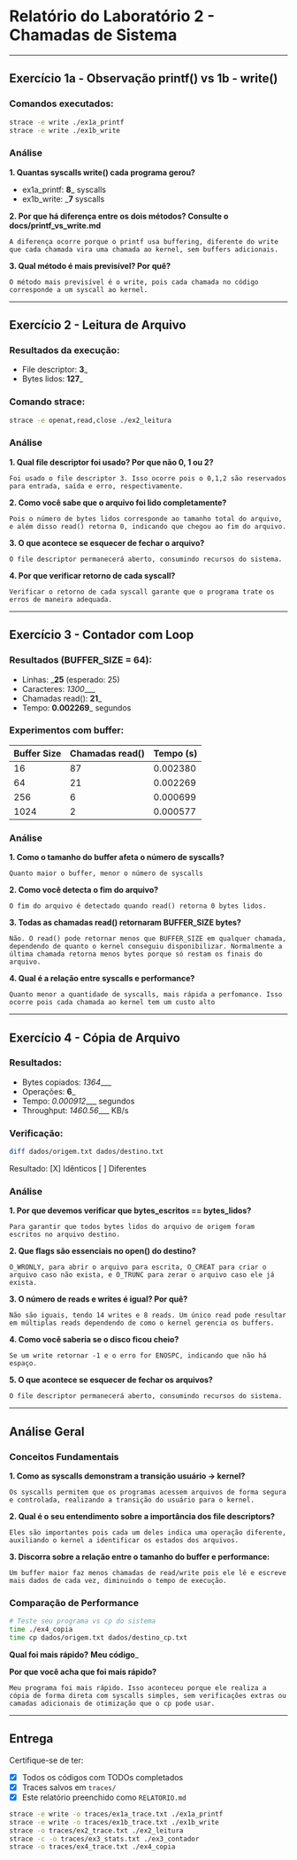 # Relatório do Laboratório 2 - Chamadas de Sistema

---

## Exercício 1a - Observação printf() vs 1b - write()

### Comandos executados:
```bash
strace -e write ./ex1a_printf
strace -e write ./ex1b_write
```

### Análise

**1. Quantas syscalls write() cada programa gerou?**
- ex1a_printf: __8___ syscalls
- ex1b_write: ___7__ syscalls

**2. Por que há diferença entre os dois métodos? Consulte o docs/printf_vs_write.md**

```
A diferença ocorre porque o printf usa buffering, diferente do write que cada chamada vira uma chamada ao kernel, sem buffers adicionais.
```

**3. Qual método é mais previsível? Por quê?**

```
O método mais previsível é o write, pois cada chamada no código corresponde a um syscall ao kernel.
```

---

## Exercício 2 - Leitura de Arquivo

### Resultados da execução:
- File descriptor: __3___
- Bytes lidos: __127___

### Comando strace:
```bash
strace -e openat,read,close ./ex2_leitura
```

### Análise

**1. Qual file descriptor foi usado? Por que não 0, 1 ou 2?**

```
Foi usado o file descriptor 3. Isso ocorre pois o 0,1,2 são reservados para entrada, saída e erro, respectivamente.
```

**2. Como você sabe que o arquivo foi lido completamente?**

```
Pois o número de bytes lidos corresponde ao tamanho total do arquivo, e além disso read() retorna 0, indicando que chegou ao fim do arquivo.
```

**3. O que acontece se esquecer de fechar o arquivo?**

```
O file descriptor permanecerá aberto, consumindo recursos do sistema.
```

**4. Por que verificar retorno de cada syscall?**

```
Verificar o retorno de cada syscall garante que o programa trate os erros de maneira adequada.
```

---

## Exercício 3 - Contador com Loop

### Resultados (BUFFER_SIZE = 64):
- Linhas: ___25__ (esperado: 25)
- Caracteres: _1300____
- Chamadas read(): __21___
- Tempo: __0.002269___ segundos

### Experimentos com buffer:

| Buffer Size | Chamadas read() | Tempo (s) |
|-------------|-----------------|-----------|
| 16          |       87        |  0.002380 |
| 64          |       21        |  0.002269 |
| 256         |       6         |  0.000699 |
| 1024        |       2         |  0.000577 |

### Análise

**1. Como o tamanho do buffer afeta o número de syscalls?**

```
Quanto maior o buffer, menor o número de syscalls
```

**2. Como você detecta o fim do arquivo?**

```
O fim do arquivo é detectado quando read() retorna 0 bytes lidos.
```

**3. Todas as chamadas read() retornaram BUFFER_SIZE bytes?**

```
Não. O read() pode retornar menos que BUFFER_SIZE em qualquer chamada, dependendo de quanto o kernel conseguiu disponibilizar. Normalmente a última chamada retorna menos bytes porque só restam os finais do arquivo.

```

**4. Qual é a relação entre syscalls e performance?**

```
Quanto menor a quantidade de syscalls, mais rápida a perfomance. Isso ocorre pois cada chamada ao kernel tem um custo alto
```

---

## Exercício 4 - Cópia de Arquivo

### Resultados:
- Bytes copiados: _1364____
- Operações: __6___
- Tempo: _0.000912____ segundos
- Throughput: _1460.56____ KB/s

### Verificação:
```bash
diff dados/origem.txt dados/destino.txt
```
Resultado: [X] Idênticos [ ] Diferentes

### Análise

**1. Por que devemos verificar que bytes_escritos == bytes_lidos?**

```
Para garantir que todos bytes lidos do arquivo de origem foram escritos no arquivo destino.
```

**2. Que flags são essenciais no open() do destino?**

```
O_WRONLY, para abrir o arquivo para escrita, O_CREAT para criar o arquivo caso não exista, e O_TRUNC para zerar o arquivo caso ele já exista.
```

**3. O número de reads e writes é igual? Por quê?**

```
Não são iguais, tendo 14 writes e 8 reads. Um único read pode resultar em múltiplas reads dependendo de como o kernel gerencia os buffers.
```

**4. Como você saberia se o disco ficou cheio?**

```
Se um write retornar -1 e o erro for ENOSPC, indicando que não há espaço.
```

**5. O que acontece se esquecer de fechar os arquivos?**

```
O file descriptor permanecerá aberto, consumindo recursos do sistema.
```

---

## Análise Geral

### Conceitos Fundamentais

**1. Como as syscalls demonstram a transição usuário → kernel?**

```
Os syscalls permitem que os programas acessem arquivos de forma segura e controlada, realizando a transição do usuário para o kernel.
```

**2. Qual é o seu entendimento sobre a importância dos file descriptors?**

```
Eles são importantes pois cada um deles indica uma operação diferente, auxiliando o kernel a identificar os estados dos arquivos.
```

**3. Discorra sobre a relação entre o tamanho do buffer e performance:**

```
Um buffer maior faz menos chamadas de read/write pois ele lê e escreve mais dados de cada vez, diminuindo o tempo de execução.
```

### Comparação de Performance

```bash
# Teste seu programa vs cp do sistema
time ./ex4_copia
time cp dados/origem.txt dados/destino_cp.txt
```

**Qual foi mais rápido?** __Meu código___

**Por que você acha que foi mais rápido?**

```
Meu programa foi mais rápido. Isso aconteceu porque ele realiza a cópia de forma direta com syscalls simples, sem verificações extras ou camadas adicionais de otimização que o cp pode usar. 
```

---

## Entrega

Certifique-se de ter:
- [X] Todos os códigos com TODOs completados
- [X] Traces salvos em `traces/`
- [X] Este relatório preenchido como `RELATORIO.md`

```bash
strace -e write -o traces/ex1a_trace.txt ./ex1a_printf
strace -e write -o traces/ex1b_trace.txt ./ex1b_write
strace -o traces/ex2_trace.txt ./ex2_leitura
strace -c -o traces/ex3_stats.txt ./ex3_contador
strace -o traces/ex4_trace.txt ./ex4_copia
```